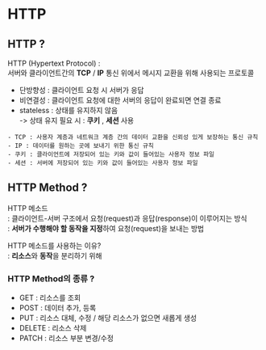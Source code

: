 <h1>HTTP</h1>

<h2>HTTP ?</h2>
<p>
    HTTP (Hypertext Protocol) : <br>
    서버와 클라이언트간의 <strong>TCP</strong> / <strong>IP</strong> 통신 위에서 메시지 교환을 위해 사용되는 프로토콜
</p>
<ul>
    <li> 단방향성 : 클라이언트 요청 시 서버가 응답 </li>
    <li> 비연결성 : 클라이언트 요청에 대한 서버의 응답이 완료되면 연결 종료 </li>
    <li> stateless : 상태를 유지하지 않음<br>
                    -> 상태 유지 필요 시 : <strong>쿠키</strong> , <strong>세션</strong> 사용 </li>
</ul>

    - TCP : 사용자 계층과 네트워크 계층 간의 데이터 교환을 신뢰성 있게 보장하는 통신 규칙
    - IP : 데이터를 원하는 곳에 보내기 위한 통신 규칙
    - 쿠키 : 클라이언트에 저장되어 있는 키와 값이 들어있는 사용자 정보 파일
    - 세션 : 서버에 저장되어 있는 키와 값이 들어있는 사용자 정보 파일

<h2>HTTP Method ?</h2>
<p>
    HTTP 메소드 <br>
    : 클라이언트-서버 구조에서 요청(request)과 응답(response)이 이루어지는 방식<br>
    : <strong>서버가 수행해야 할 동작을 지정</strong>하여 요청(request)을 보내는 방법
</p>
<p>
    HTTP 메소드를 사용하는 이유?<br>
    : <strong>리소스</strong>와 <strong>동작</strong>을 분리하기 위해
</p>

<h3>HTTP Method의 종류 ?</h3>
<ul>
    <li>GET : 리소스를 조회</li>
    <li>POST : 데이터 추가, 등록</li>
    <li>PUT : 리소스 대체, 수정 / 해당 리소스가 없으면 새롭게 생성</li>
    <li>DELETE : 리소스 삭제</li>
    <li>PATCH : 리소스 부분 변경/수정</li>
</ul>